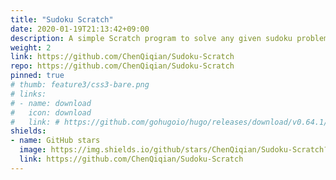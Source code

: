 ```yaml
---
title: "Sudoku Scratch"
date: 2020-01-19T21:13:42+09:00
description: A simple Scratch program to solve any given sudoku problems.
weight: 2
link: https://github.com/ChenQiqian/Sudoku-Scratch
repo: https://github.com/ChenQiqian/Sudoku-Scratch
pinned: true
# thumb: feature3/css3-bare.png
# links:
# - name: download
#   icon: download
#   link: # https://github.com/gohugoio/hugo/releases/download/v0.64.1/hugo_extended_0.64.1_Windows-64bit.zip
shields:
- name: GitHub stars
  image: https://img.shields.io/github/stars/ChenQiqian/Sudoku-Scratch?label=Star&style=social
  link: https://github.com/ChenQiqian/Sudoku-Scratch
---
```



